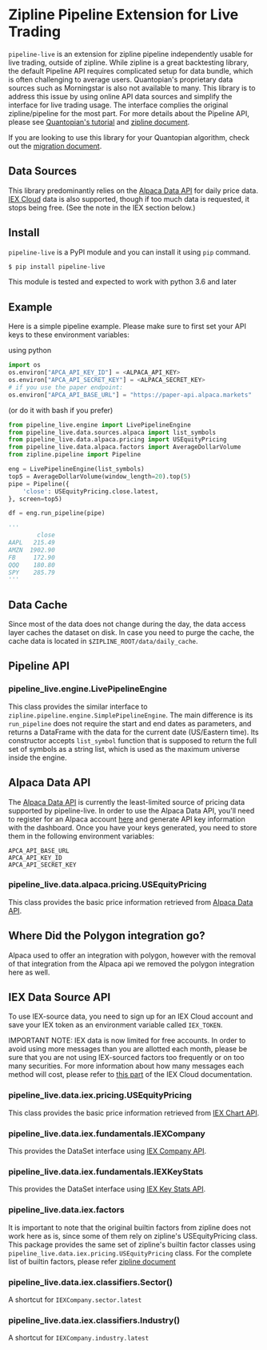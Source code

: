 # Zipline Pipeline Extension for Live Trading
`pipeline-live` is an extension for zipline pipeline independently usable
for live trading, outside of zipline. While zipline is a great backtesting
library, the default Pipeline API requires complicated setup for data bundle,
which is often challenging to average users. Quantopian's proprietary data
sources such as Morningstar is also not available to many. This library is
to address this issue by using online API data sources and simplify the interface
for live trading usage.
The interface complies the original zipline/pipeline for the most part.  For more
details about the Pipeline API, please see
[Quantopian's tutorial](https://www.quantopian.com/tutorials/pipeline) and
[zipline document](https://www.zipline.io/).

If you are looking to use this library for your Quantopian algorithm,
check out the [migration document](./migration.md).

## Data Sources
This library predominantly relies on the [Alpaca Data API](https://docs.alpaca.markets/api-documentation/api-v2/market-data/) for daily
price data. [IEX Cloud](https://iexcloud.io/docs/api/) data is also supported, though if too much
data is requested, it stops being free. (See the note in the IEX section below.)


## Install

`pipeline-live` is a PyPI module and you can install it using `pip` command.

```sh
$ pip install pipeline-live
```

This module is tested and expected to work with python 3.6 and later

## Example
Here is a simple pipeline example.
Please make sure to first set your API keys to these environment variables:

using python
```py
import os
os.environ["APCA_API_KEY_ID"] = <ALPACA_API_KEY>
os.environ["APCA_API_SECRET_KEY"] = <ALPACA_SECRET_KEY>
# if you use the paper endpoint:
os.environ["APCA_API_BASE_URL"] = "https://paper-api.alpaca.markets"
```

(or do it with bash if you prefer)

```py
from pipeline_live.engine import LivePipelineEngine
from pipeline_live.data.sources.alpaca import list_symbols
from pipeline_live.data.alpaca.pricing import USEquityPricing
from pipeline_live.data.alpaca.factors import AverageDollarVolume
from zipline.pipeline import Pipeline

eng = LivePipelineEngine(list_symbols)
top5 = AverageDollarVolume(window_length=20).top(5)
pipe = Pipeline({
    'close': USEquityPricing.close.latest,
}, screen=top5)

df = eng.run_pipeline(pipe)

'''
        close
AAPL   215.49
AMZN  1902.90
FB     172.90
QQQ    180.80
SPY    285.79
'''
```

## Data Cache
Since most of the data does not change during the day, the data access layer
caches the dataset on disk.  In case you need to purge the cache, the cache
data is located in `$ZIPLINE_ROOT/data/daily_cache`.

## Pipeline API

### pipeline_live.engine.LivePipelineEngine
This class provides the similar interface to `zipline.pipeline.engine.SimplePipelineEngine`.
The main difference is its `run_pipeline` does not require the start and end dates as parameters,
and returns a DataFrame with the data for the current date (US/Eastern time).
Its constructor accepts `list_symbol` function that is supposed to return the full set of
symbols as a string list, which is used as the maximum universe inside the engine.

## Alpaca Data API
The [Alpaca Data API](https://docs.alpaca.markets/api-documentation/api-v2/market-data/) is currently the least-limited source of pricing data
supported by pipeline-live. In order to use the Alpaca Data API, you'll need to
register for an Alpaca account [here](https://app.alpaca.markets/signup) and generate API key information with
the dashboard. Once you have your keys generated, you need to store them in
the following environment variables:

```
APCA_API_BASE_URL
APCA_API_KEY_ID
APCA_API_SECRET_KEY
```

### pipeline_live.data.alpaca.pricing.USEquityPricing
This class provides the basic price information retrieved from
[Alpaca Data API](https://docs.alpaca.markets/api-documentation/api-v2/market-data/bars/).

## Where Did the Polygon integration go?
Alpaca used to offer an integration with polygon, however with the removal of 
that integration from the Alpaca api we removed the polygon integration here as well.

## IEX Data Source API
To use IEX-source data, you need to sign up for an IEX Cloud account and save
your IEX token as an environment variable called `IEX_TOKEN`.

IMPORTANT NOTE: IEX data is now limited for free accounts. In order to
avoid using more messages than you are allotted each month, please
be sure that you are not using IEX-sourced factors too frequently
or on too many securities. For more information about how many messages
each method will cost, please refer to [this part](https://iexcloud.io/docs/api/#data-weighting) of the IEX Cloud documentation.

### pipeline_live.data.iex.pricing.USEquityPricing
This class provides the basic price information retrieved from
[IEX Chart API](https://iextrading.com/developer/docs/#chart).

### pipeline_live.data.iex.fundamentals.IEXCompany
This provides the DataSet interface using
[IEX Company API](https://iextrading.com/developer/docs/#company).

### pipeline_live.data.iex.fundamentals.IEXKeyStats
This provides the DataSet interface using
[IEX Key Stats API](https://iextrading.com/developer/docs/#key-stats).

### pipeline_live.data.iex.factors
It is important to note that the original builtin factors from zipline does
not work here as is, since some of them rely on zipline's USEquityPricing class.
This package provides the same set of zipline's builtin factor classes using
`pipeline_live.data.iex.pricing.USEquityPricing` class. For the complete
list of builtin factors, please refer [zipline document](https://www.zipline.io/appendix.html#built-in-factors)

### pipeline_live.data.iex.classifiers.Sector()
A shortcut for `IEXCompany.sector.latest`

### pipeline_live.data.iex.classifiers.Industry()
A shortcut for `IEXCompany.industry.latest`
